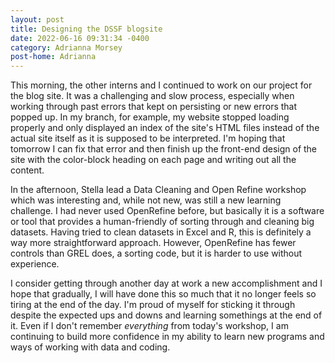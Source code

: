 ```yaml
---
layout: post
title: Designing the DSSF blogsite 
date: 2022-06-16 09:31:34 -0400 
category: Adrianna Morsey
post-home: Adrianna
---
```


This morning, the other interns and I continued to work on our project for the blog site. It was a challenging and slow process, especially when working through past errors that kept on persisting or new errors that popped up. In my branch, for example, my website stopped loading properly and only displayed an index of the site's HTML files instead of the actual site itself as it is supposed to be interpreted. I'm hoping that tomorrow I can fix that error and then finish up the front-end design of the site with the color-block heading on each page and writing out all the content. 

In the afternoon, Stella lead a Data Cleaning and Open Refine workshop which was interesting and, while not new, was still a new learning challenge. I had never used OpenRefine before, but basically it is a software or tool that provides a human-friendly of sorting through and cleaning big datasets. Having tried to clean datasets in Excel and R, this is definitely a way more straightforward approach. However, OpenRefine has fewer controls than GREL does, a sorting code, but it is harder to use without experience.  

I consider getting through another day at work a new accomplishment and I hope that gradually, I will have done this so much that it no longer feels so tiring at the end of the day. I'm proud of myself for sticking it through despite the expected ups and downs and learning somethings at the end of it. Even if I don't remember *everything* from today's workshop, I am continuing to build more confidence in my ability to learn new programs and ways of working with data and coding. 
